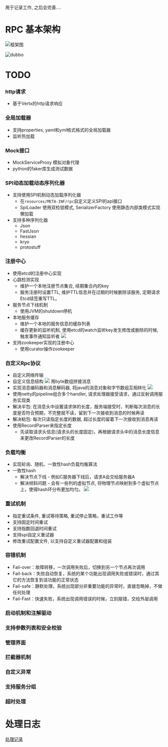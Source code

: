 用于记录工作, 之后会完善....
# RPC 基本架构
![框架图](doc/framework.png "基本框架")

![dubbo](doc/dubboframework.png "设计思路")
# TODO
### http请求
- 基于Vertx的http请求响应
### 全局加载器 
- 支持properties, yaml和yml格式格式的全局加载器
- 监听热加载 
### Mock接口
 - MockServiceProxy 模拟对象代理
 - python的faker库生成测试数据 
### SPI动态加载动态序列化器
 - 支持使用SPI机制动态加载序列化器 
   - 在`resources/META-INF/rpc`自定义定义SPI的api接口
   - SpiLoader 使用双检锁模式, SerializerFactory 使用静态内部类模式实现懒加载
 - 支持多种序列化器
   - Json
   - FastJson
   - hessian
   - kryo
   - protostuff
### 注册中心
- 使用etcd的注册中心实现
- 心跳检测实现
  - 维护一个本地注册节点集合, 续期集合内的key
  - 服务注册时设置TTL, 维护TTL信息并在过期的时候删除该服务, 定期请求Etcd续签重写TTL。
- 服务节点下线机制
  - 使用JVM的shutdown停机
- 本地服务缓存
  - 维护一个本地的服务信息的缓存列表
  - 缓存更新的监听机制, 使用etcd的watch监听key发生修改或删除的时候, 触发事件通知监听者
    ![](doc/etcd_watch.png)
- 支持zookeeper实现的注册中心
  - 使用curator操作zookeeper
### 自定义Rpc协议
- 自定义网络传输
- 自定义信息结构
  ![](doc/rpc_proto.png)
  用byte数组拼接消息
- 实现消息编码器和消息解码器, 将java的消息对象和字节数组互相转化
    ![](doc/encoder_decoder.png)
- 使用netty的pipeline组合多个handler, 请求处理器接受请求，通过反射调用服务实现类
- 解决半包: 在消息头中设置请求体的长度，服务端接受时，判断每次消息的长度是否符合预期，不完整就不读，留到下一次接收到消息的时候再读
- 解决粘包: 每次只读指定长度的数据, 超过长度的留着下一次接收到消息再读
- 使用RecordParser来指定长度
  - 先读取请求头信息(请求头的长度固定)，再根据请求头中的消息长度信息来更改RecordParser的长度
### 负载均衡
 - 实现轮询、随机、一致性hash负载均衡算法
 - 一致性hash
   - 解决节点下线 - 例如C服务器下线后，请求A会交给服务器A
   - 解决倾斜问题 - 会有一些列的虚拟节点, 将物理节点映射到多个虚拟节点上，使得hash环分布更加均匀。
    ![](doc/consistent_hash.png)
### 重试机制
- 指定重试条件, 重试等待策略, 重试停止策略，重试工作等
- 支持固定时间重试
- 支持指数回退时间重试
- 支持spi自定义重试器
- 修改重试配置文件, 以支持自定义重试器配置和组装
### 容错机制
- Fail-over：故障转移，一次调用失败后，切换到另一个节点再次调用
- Fail-back：失败自动恢复，系统的某个功能出现调用失败或错误时，通过其它的方法恢复到该功能的正常状态
- Fail-safe：静默处理，系统出现部分非重要功能的异常时，直接忽略掉，不做任何处理
- Fail-Fast：快速失败，系统出现调用错误的时候，立刻报错，交给外层调用
### 启动机制和注解驱动
### 支持参数列表和安全校验
### 管理界面
### 拦截器机制
### 自定义异常
### 支持服务分组
### 超时处理

# 处理日志
[处理记录](doc/debug_log.md)
